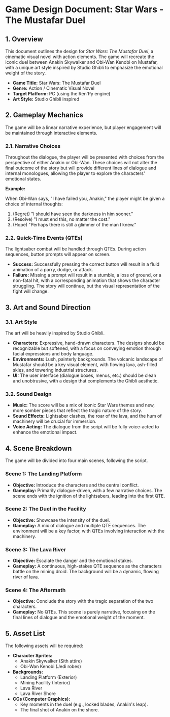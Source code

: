 # Game Design Document: Star Wars - The Mustafar Duel

## 1. Overview

This document outlines the design for *Star Wars: The Mustafar Duel*, a cinematic visual novel with action elements. The game will recreate the iconic duel between Anakin Skywalker and Obi-Wan Kenobi on Mustafar, with a unique art style inspired by Studio Ghibli to emphasize the emotional weight of the story.

- **Game Title:** Star Wars: The Mustafar Duel
- **Genre:** Action / Cinematic Visual Novel
- **Target Platform:** PC (using the Ren'Py engine)
- **Art Style:** Studio Ghibli inspired

## 2. Gameplay Mechanics

The game will be a linear narrative experience, but player engagement will be maintained through interactive elements.

### 2.1. Narrative Choices

Throughout the dialogue, the player will be presented with choices from the perspective of either Anakin or Obi-Wan. These choices will not alter the final outcome of the story but will provide different lines of dialogue and internal monologues, allowing the player to explore the characters' emotional states.

**Example:**

When Obi-Wan says, "I have failed you, Anakin," the player might be given a choice of internal thoughts:
1.  (Regret) "I should have seen the darkness in him sooner."
2.  (Resolve) "I must end this, no matter the cost."
3.  (Hope) "Perhaps there is still a glimmer of the man I knew."

### 2.2. Quick-Time Events (QTEs)

The lightsaber combat will be handled through QTEs. During action sequences, button prompts will appear on screen.

- **Success:** Successfully pressing the correct button will result in a fluid animation of a parry, dodge, or attack.
- **Failure:** Missing a prompt will result in a stumble, a loss of ground, or a non-fatal hit, with a corresponding animation that shows the character struggling. The story will continue, but the visual representation of the fight will change.

## 3. Art and Sound Direction

### 3.1. Art Style

The art will be heavily inspired by Studio Ghibli.

- **Characters:** Expressive, hand-drawn characters. The designs should be recognizable but softened, with a focus on conveying emotion through facial expressions and body language.
- **Environments:** Lush, painterly backgrounds. The volcanic landscape of Mustafar should be a key visual element, with flowing lava, ash-filled skies, and towering industrial structures.
- **UI:** The user interface (dialogue boxes, menus, etc.) should be clean and unobtrusive, with a design that complements the Ghibli aesthetic.

### 3.2. Sound Design

- **Music:** The score will be a mix of iconic Star Wars themes and new, more somber pieces that reflect the tragic nature of the story.
- **Sound Effects:** Lightsaber clashes, the roar of the lava, and the hum of machinery will be crucial for immersion.
- **Voice Acting:** The dialogue from the script will be fully voice-acted to enhance the emotional impact.

## 4. Scene Breakdown

The game will be divided into four main scenes, following the script.

### Scene 1: The Landing Platform
- **Objective:** Introduce the characters and the central conflict.
- **Gameplay:** Primarily dialogue-driven, with a few narrative choices. The scene ends with the ignition of the lightsabers, leading into the first QTE.

### Scene 2: The Duel in the Facility
- **Objective:** Showcase the intensity of the duel.
- **Gameplay:** A mix of dialogue and multiple QTE sequences. The environment will be a key factor, with QTEs involving interaction with the machinery.

### Scene 3: The Lava River
- **Objective:** Escalate the danger and the emotional stakes.
- **Gameplay:** A continuous, high-stakes QTE sequence as the characters battle on the mining droid. The background will be a dynamic, flowing river of lava.

### Scene 4: The Aftermath
- **Objective:** Conclude the story with the tragic separation of the two characters.
- **Gameplay:** No QTEs. This scene is purely narrative, focusing on the final lines of dialogue and the emotional weight of the moment.

## 5. Asset List

The following assets will be required:

- **Character Sprites:**
    - Anakin Skywalker (Sith attire)
    - Obi-Wan Kenobi (Jedi robes)
- **Backgrounds:**
    - Landing Platform (Exterior)
    - Mining Facility (Interior)
    - Lava River
    - Lava River Shore
- **CGs (Computer Graphics):**
    - Key moments in the duel (e.g., locked blades, Anakin's leap).
    - The final shot of Anakin on the shore.
